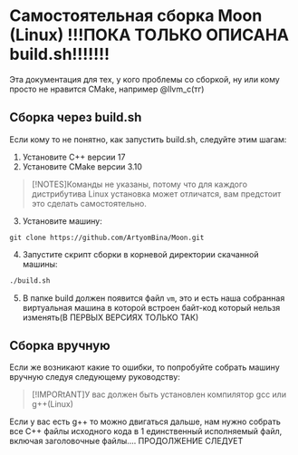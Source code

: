 # Самостоятельная сборка Moon (Linux) !!!ПОКА ТОЛЬКО ОПИСАНА build.sh!!!!!!!

Эта документация для тех, у кого проблемы со сборкой, ну или кому просто не нравится CMake, например @llvm_c(тг)

## Сборка через build.sh
Если кому то не понятно, как запустить build.sh, следуйте этим шагам:


1. Установите C++ версии 17
2. Установите CMake версии 3.10

>[!NOTES]Команды не указаны, потому что для каждого дистрибутива Linux установка может отличатся, вам предстоит это сделать самостоятельно.

3. Установите машину:
```
git clone https://github.com/ArtyomBina/Moon.git
```
4. Запустите скрипт сборки в корневой директории скачанной машины:
```bash
./build.sh
```
5. В папке build должен появится файл ```vm```, это и есть наша собранная виртуальная машина в которой встроен байт-код который нельзя изменять(В ПЕРВЫХ ВЕРСИЯХ ТОЛЬКО ТАК)
 
## Сборка вручную
Если же возникают какие то ошибки, то попробуйте собрать машину вручную следуя следующему руководству:

>[!IMPORtANT]У вас должен быть установлен компилятор gcc или g++(Linux)

Если у вас есть g++ то можно двигаться дальше, нам нужно собрать все C++ файлы исходного кода в 1 единственный исполняемый файл, включая заголовочные файлы.... ПРОДОЛЖЕНИЕ СЛЕДУЕТ



